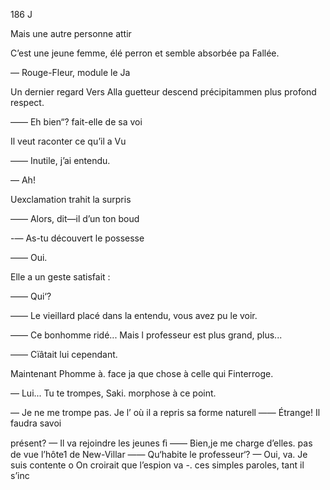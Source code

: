 186 J

Mais une autre personne attir

C’est une jeune femme, élé
perron et semble absorbée pa
Fallée.

— Rouge-Fleur, module le Ja

Un dernier regard Vers Alla
guetteur descend précipitammen
plus profond respect.

—— Eh bien“? fait-elle de sa voi

Il veut raconter ce qu’il a Vu

—— Inutile, j’ai entendu.

— Ah!

Uexclamation trahit la surpris

—— Alors, dit—il d’un ton boud

-— As-tu découvert le possesse

—— Oui.

Elle a un geste satisfait :

—— Qui‘?

—— Le vieillard placé dans la
entendu, vous avez pu le voir.

—— Ce bonhomme ridé... Mais l
professeur est plus grand, plus...

—— Cïâtait lui cependant.

Maintenant Phomme à. face ja
que chose à celle qui Finterroge.

— Lui... Tu te trompes, Saki.
morphose à ce point.

— Je ne me trompe pas. Je l’
où il a repris sa forme naturell
—— Étrange! Il faudra savoi

présent?
— Il va rejoindre les jeunes ﬁ
—— Bien,je me charge d’elles.
pas de vue l’hôte1 de New-Villar
—— Qu‘habite le professeur‘?
— Oui, va. Je suis contente o
On croirait que l’espion va -.
ces simples paroles, tant il s’inc

